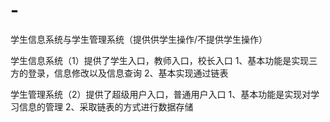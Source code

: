 # -
学生信息系统与学生管理系统（提供供学生操作/不提供学生操作）

学生信息系统（1）提供了学生入口，教师入口，校长入口
    1、基本功能是实现三方的登录，信息修改以及信息查询
    2、基本实现通过链表
    
学生管理系统（2）提供了超级用户入口，普通用户入口
    1、基本功能是实现对学习信息的管理
    2、采取链表的方式进行数据存储
